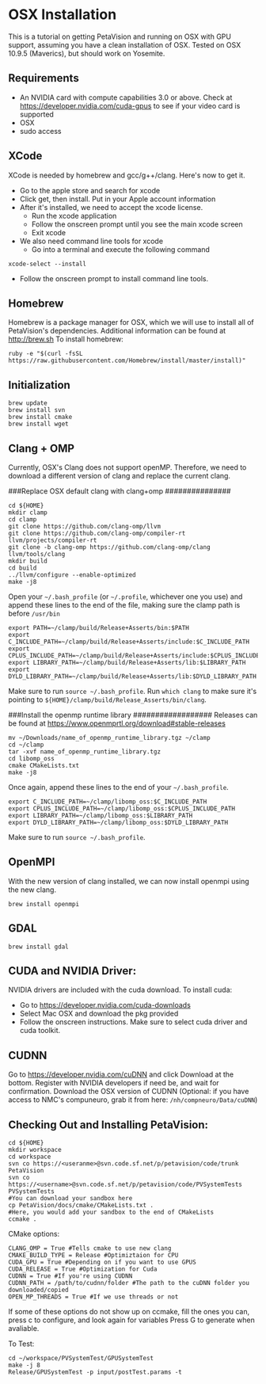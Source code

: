 OSX Installation
==================================

This is a tutorial on getting PetaVision and running on OSX with GPU support, assuming you have a clean installation of OSX. Tested on OSX 10.9.5 (Maverics), but should work on Yosemite.


Requirements
----------------------------------
- An NVIDIA card with compute capabilities 3.0 or above. Check at <https://developer.nvidia.com/cuda-gpus> to see if your video card is supported
- OSX
- sudo access


XCode
----------------------------------
XCode is needed by homebrew and gcc/g++/clang. Here's now to get it.
- Go to the apple store and search for xcode
- Click get, then install. Put in your Apple account information
- After it's installed, we need to accept the xcode license.
   + Run the xcode application
   + Follow the onscreen prompt until you see the main xcode screen
   + Exit xcode
- We also need command line tools for xcode
   + Go into a terminal and execute the following command

~~~~~~~~~~~~~~~~~~~~~~~~~{.sh}
xcode-select --install
~~~~~~~~~~~~~~~~~~~~~~~~~

   + Follow the onscreen prompt to install command line tools.


Homebrew
----------------------------------
Homebrew is a package manager for OSX, which we will use to install all of PetaVision's dependencies. Additional information can be found at <http://brew.sh>
To install homebrew:

~~~~~~~~~~~~~~~~~~~~~~~~~{.sh}
ruby -e "$(curl -fsSL https://raw.githubusercontent.com/Homebrew/install/master/install)"
~~~~~~~~~~~~~~~~~~~~~~~~~

Initialization
----------------------------------

~~~~~~~~~~~~~~~~~~~~~~~~~{.sh}
brew update
brew install svn
brew install cmake
brew install wget
~~~~~~~~~~~~~~~~~~~~~~~~~

Clang + OMP
----------------------------------
Currently, OSX's Clang does not support openMP. Therefore, we need to download a different version of clang and replace the current clang.

###Replace OSX default clang with clang+omp ###############

~~~~~~~~~~~~~~~~~~~~~~~~~{.sh}
cd ${HOME}
mkdir clamp
cd clamp
git clone https://github.com/clang-omp/llvm
git clone https://github.com/clang-omp/compiler-rt llvm/projects/compiler-rt
git clone -b clang-omp https://github.com/clang-omp/clang llvm/tools/clang
mkdir build
cd build
../llvm/configure --enable-optimized
make -j8
~~~~~~~~~~~~~~~~~~~~~~~~~

Open your `~/.bash_profile` (or `~/.profile`, whichever one you use) and append these lines to the end of the file, making sure the clamp path is before `/usr/bin`

~~~~~~~~~~~~~~~~~~~~~~~~~{.sh}
export PATH=~/clamp/build/Release+Asserts/bin:$PATH 
export C_INCLUDE_PATH=~/clamp/build/Release+Asserts/include:$C_INCLUDE_PATH
export CPLUS_INCLUDE_PATH=~/clamp/build/Release+Asserts/include:$CPLUS_INCLUDE_PATH
export LIBRARY_PATH=~/clamp/build/Release+Asserts/lib:$LIBRARY_PATH
export DYLD_LIBRARY_PATH=~/clamp/build/Release+Asserts/lib:$DYLD_LIBRARY_PATH
~~~~~~~~~~~~~~~~~~~~~~~~~

Make sure to run `source ~/.bash_profile`.
Run `which clang` to make sure it's pointing to `${HOME}/clamp/build/Release_Asserts/bin/clang`.

###Install the openmp runtime library ##################
Releases can be found at <https://www.openmprtl.org/download#stable-releases>

~~~~~~~~~~~~~~~~~~~~~~~~~{.sh}
mv ~/Downloads/name_of_openmp_runtime_library.tgz ~/clamp
cd ~/clamp
tar -xvf name_of_openmp_runtime_library.tgz
cd libomp_oss
cmake CMakeLists.txt
make -j8
~~~~~~~~~~~~~~~~~~~~~~~~~

Once again, append these lines to the end of your `~/.bash_profile`.

~~~~~~~~~~~~~~~~~~~~~~~~~{.sh}
export C_INCLUDE_PATH=~/clamp/libomp_oss:$C_INCLUDE_PATH
export CPLUS_INCLUDE_PATH=~/clamp/libomp_oss:$CPLUS_INCLUDE_PATH
export LIBRARY_PATH=~/clamp/libomp_oss:$LIBRARY_PATH
export DYLD_LIBRARY_PATH=~/clamp/libomp_oss:$DYLD_LIBRARY_PATH
~~~~~~~~~~~~~~~~~~~~~~~~~

Make sure to run `source ~/.bash_profile`.


OpenMPI
----------------------------------
With the new version of clang installed, we can now install openmpi using the new clang.

~~~~~~~~~~~~~~~~~~~~~~~~~{.sh}
brew install openmpi
~~~~~~~~~~~~~~~~~~~~~~~~~


GDAL
----------------------------------
~~~~~~~~~~~~~~~~~~~~~~~~~{.sh}
brew install gdal
~~~~~~~~~~~~~~~~~~~~~~~~~


CUDA and NVIDIA Driver:
----------------------------------
NVIDIA drivers are included with the cuda download. To install cuda:
- Go to <https://developer.nvidia.com/cuda-downloads>
- Select Mac OSX and download the pkg provided
- Follow the onscreen instructions. Make sure to select cuda driver and cuda toolkit.


CUDNN
----------------------------------
Go to <https://developer.nvidia.com/cuDNN> and click Download at the bottom.
Register with NVIDIA developers if need be, and wait for confirmation.
Download the OSX version of CUDNN
(Optional: if you have access to NMC's compuneuro, grab it from here: `/nh/compneuro/Data/cuDNN`)


Checking Out and Installing PetaVision:
----------------------------------

~~~~~~~~~~~~~~~~~~~~{.sh}
cd ${HOME}
mkdir workspace
cd workspace
svn co https://<useranme>@svn.code.sf.net/p/petavision/code/trunk PetaVision
svn co https://<username>@svn.code.sf.net/p/petavision/code/PVSystemTests PVSystemTests
#You can download your sandbox here
cp PetaVision/docs/cmake/CMakeLists.txt .
#Here, you would add your sandbox to the end of CMakeLists
ccmake .
~~~~~~~~~~~~~~~~~~~~

CMake options:
~~~~~~~~~~~~~~~~~~~~
CLANG_OMP = True #Tells cmake to use new clang
CMAKE_BUILD_TYPE = Release #Optimiztaion for CPU
CUDA_GPU = True #Depending on if you want to use GPUS
CUDA_RELEASE = True #Optimization for Cuda
CUDNN = True #If you're using CUDNN
CUDNN_PATH = /path/to/cudnn/folder #The path to the cuDNN folder you downloaded/copied
OPEN_MP_THREADS = True #If we use threads or not
~~~~~~~~~~~~~~~~~~~~

If some of these options do not show up on ccmake, fill the ones you can, press c to configure, and look again for variables
Press G to generate when avaliable.

To Test:

~~~~~~~~~~~~~~~~~~~~{.sh}
cd ~/workspace/PVSystemTest/GPUSystemTest
make -j 8
Release/GPUSystemTest -p input/postTest.params -t
~~~~~~~~~~~~~~~~~~~~

